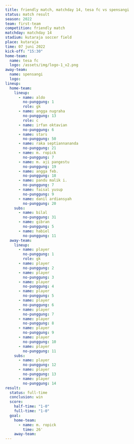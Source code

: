 ```yaml
---
title: friendly match, matchday 14, tesa fc vs spensangi
status: match result
season: 2022
team: first-team
competition: friendly match
matchday: matchday 14
stadium: kutaraja soccer field
place: kutaraja
time: 07 juni 2022
kick-off: "15:30"
home-team:
  name: tesa fc
  logo: /assets/img/logo-1_v2.png
away-team:
  name: spensangi
  logo: 
lineup:
  home-team:
    lineup:
      - name: aldo
        no-punggung: 1
        role: gk
      - name: angga nugraha
        no-punggung: 13
        role: c
      - name: irfan oktavian
        no-punggung: 6
      - name: stars
        no-punggung: 50
      - name: raka septiannananda
        no-punggung: 21
      - name: m. ropick
        no-punggung: 7
      - name: m. aji pangestu
        no-punggung: 19
      - name: angga feb.
        no-punggung: 18
      - name: pandu malik i.
        no-punggung: 7
      - name: faisal yusup
        no-punggung: 9
      - name: danil ardiansyah
        no-punggung: 20
    subs:
      - name: bilal
        no-punggung: 31
      - name: gibran
        no-punggung: 5
      - name: habiel
        no-punggung: 11
  away-team:
    lineup:
      - name: player
        no-punggung: 1
        role: gk
      - name: player
        no-punggung: 2
      - name: player
        no-punggung: 3
      - name: player
        no-punggung: 4
      - name: player
        no-punggung: 5
      - name: player
        no-punggung: 6
      - name: player
        no-punggung: 7
      - name: player
        no-punggung: 8
      - name: player
        no-punggung: 9
      - name: player
        no-punggung: 10
      - name: player
        no-punggung: 11
    subs:
      - name: player
        no-punggung: 12
      - name: player
        no-punggung: 13
      - name: player
        no-punggung: 14
result:
  status: full-time
  conclusion: win
  score:
    half-time: "1-0"
    full-time: "1-0"
  goal:
    home-team:
      - name: m. ropick
        time: 26'
    away-team:
---
```

